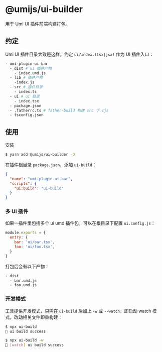 # @umijs/ui-builder

用于 Umi UI 插件前端构建打包。

## 约定

Umi UI 插件目录大致是这样，约定 `ui/index.(tsx|jsx)` 作为 UI 插件入口：

```bash
- umi-plugin-ui-bar
  - dist # ui 插件产物
    - index.umd.js
  - lib # 插件产物
    -index.js
  - src # 插件目录
    - index.ts
  - ui # ui 目录
    - index.tsx
  - package.json
  - .fatherrc.ts # father-build 构建 src 下 cjs
  - tsconfig.json
```

## 使用

安装

```bash
$ yarn add @umijs/ui-builder -D
```

在插件根目录 `package.json`，添加 `ui-build`：

```json
{
  "name": "umi-plugin-ui-bar",
  "scripts": {
    "ui:build": "ui-build"
  }
}
```

### 多 UI 插件

如果一插件里包括多个 ui umd 插件包，可以在根目录下配置 `ui.config.js`：

```js
module.exports = {
  entry: {
    bar: 'ui/bar.tsx',
    foo: 'ui/foo.tsx',
  }
}
```

打包后会有以下产物：

```bash
- dist
  - bar.umd.js
  - foo.umd.js
```

### 开发模式

工具提供开发模式，只需在 `ui-build` 后加上 `-w` 或 `--watch`，即启动 watch 模式，改动相关文件即重构建：

```bash
$ npx ui-build
🎉 ui build success

$ npx ui-build -w
🌈 [watch] ui build success
```

